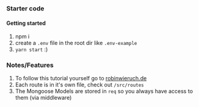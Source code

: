 ### Starter code

#### Getting started
1. npm i
1. create a `.env` file in the root dir like `.env-example`
1. `yarn start` :)

### Notes/Features
1. To follow this tutorial yourself go to [robinwieruch.de](https://www.robinwieruch.de/mongodb-express-setup-tutorial)
1. Each route is in it's own file, check out `/src/routes`
1. The Mongoose Models are stored in `req` so you always have access to them (via middleware)
